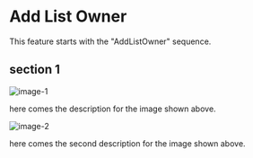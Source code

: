 # Add List Owner

This feature starts with the "AddListOwner" sequence.

## section 1

![image-1](./1.png)

here comes the description for the image shown above.

![image-2](./2.png)

here comes the second description for the image shown above.

